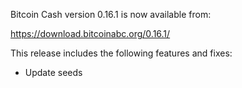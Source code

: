 Bitcoin Cash version 0.16.1 is now available from:

  <https://download.bitcoinabc.org/0.16.1/>

This release includes the following features and fixes:

- Update seeds
